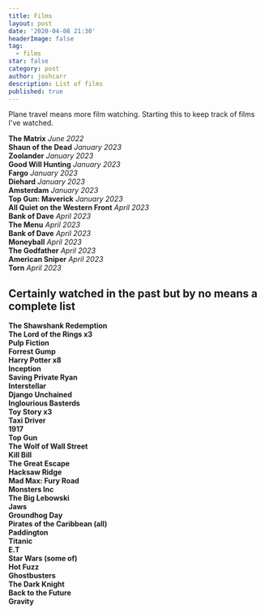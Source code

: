 ```yaml
---
title: Films 
layout: post
date: '2020-04-08 21:30'
headerImage: false
tag:
  - films
star: false
category: post
author: joshcarr
description: List of films
published: true
---
```

Plane travel means more film watching. Starting this to keep track of films I've watched.

**The Matrix** *June 2022*  
**Shaun of the Dead** *January 2023*  
**Zoolander** *January 2023*  
**Good Will Hunting** *January 2023*  
**Fargo** *January 2023*  
**Diehard** *January 2023*  
**Amsterdam** *January 2023*   
**Top Gun: Maverick** *January 2023*  
**All Quiet on the Western Front** *April 2023*   
**Bank of Dave** *April 2023*  
**The Menu** *April 2023*  
**Bank of Dave** *April 2023*   
**Moneyball** *April 2023*  
**The Godfather** *April 2023*   
**American Sniper** *April 2023*  
**Torn** *April 2023*  


## Certainly watched in the past but by no means a complete list
**The Shawshank Redemption**  
**The Lord of the Rings x3**  
**Pulp Fiction**  
**Forrest Gump**  
**Harry Potter x8**  
**Inception**  
**Saving Private Ryan**  
**Interstellar**  
**Django Unchained**  
**Inglourious Basterds**  
**Toy Story x3**  
**Taxi Driver**  
**1917**  
**Top Gun**  
**The Wolf of Wall Street**  
**Kill Bill**  
**The Great Escape**  
**Hacksaw Ridge**  
**Mad Max: Fury Road**  
**Monsters Inc**  
**The Big Lebowski**  
**Jaws**  
**Groundhog Day**  
**Pirates of the Caribbean (all)**  
**Paddington**  
**Titanic**  
**E.T**  
**Star Wars (some of)**  
**Hot Fuzz**  
**Ghostbusters**  
**The Dark Knight**  
**Back to the Future**  
**Gravity**  












